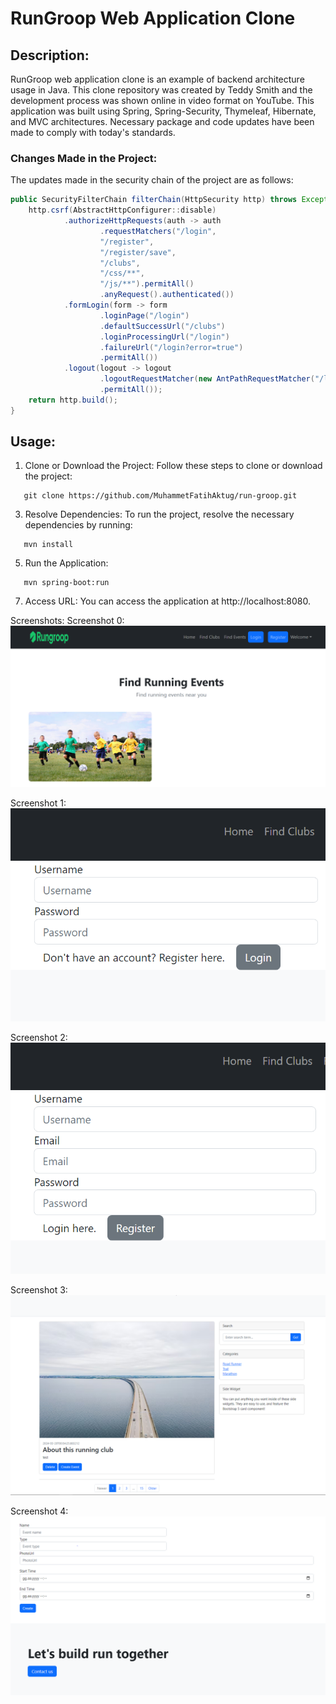 # RunGroop Web Application Clone

## Description:
RunGroop web application clone is an example of backend architecture usage in Java. This clone repository was created by Teddy Smith and the development process was shown online in video format on YouTube. This application was built using Spring, Spring-Security, Thymeleaf, Hibernate, and MVC architectures. Necessary package and code updates have been made to comply with today's standards.

### Changes Made in the Project:
The updates made in the security chain of the project are as follows:
```java
public SecurityFilterChain filterChain(HttpSecurity http) throws Exception {
    http.csrf(AbstractHttpConfigurer::disable)
            .authorizeHttpRequests(auth -> auth
                    .requestMatchers("/login",
                    "/register",
                    "/register/save",
                    "/clubs",
                    "/css/**",
                    "/js/**").permitAll()
                    .anyRequest().authenticated())
            .formLogin(form -> form
                    .loginPage("/login")
                    .defaultSuccessUrl("/clubs")
                    .loginProcessingUrl("/login")
                    .failureUrl("/login?error=true")
                    .permitAll())
            .logout(logout -> logout
                    .logoutRequestMatcher(new AntPathRequestMatcher("/logout"))
                    .permitAll());
    return http.build();
}
```
## Usage:
1. Clone or Download the Project: Follow these steps to clone or download the project:
```
   git clone https://github.com/MuhammetFatihAktug/run-groop.git
```
3. Resolve Dependencies: To run the project, resolve the necessary dependencies by running:
```
   mvn install
```
5. Run the Application:
```
   mvn spring-boot:run
```
7. Access URL: You can access the application at http://localhost:8080.

Screenshots:
Screenshot 0: ![Link](https://github.com/MuhammetFatihAktug/run-groop/blob/master/src/main/resources/static/assets/img1.PNG)

Screenshot 1: ![Link](https://github.com/MuhammetFatihAktug/run-groop/blob/master/src/main/resources/static/assets/img2.PNG)

Screenshot 2: ![Link](https://github.com/MuhammetFatihAktug/run-groop/blob/master/src/main/resources/static/assets/img3.PNG)

Screenshot 3: ![Link](https://github.com/MuhammetFatihAktug/run-groop/blob/master/src/main/resources/static/assets/img4.PNG)

Screenshot 4: ![Link](https://github.com/MuhammetFatihAktug/run-groop/blob/master/src/main/resources/static/assets/img5.PNG)
